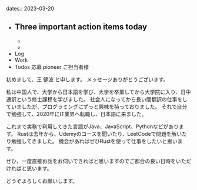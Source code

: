 dates:: 2023-03-20

- Three important action items today
	- 
	- 
	- 
- Log
- Work
- Todos
応募 pioneer
ご担当者様

初めまして、王 健波 と申します。
メッセージありがとうございます。

私は中国人で、大学から日本語を学び、大学を卒業してから大学院に入り、日中通訳という修士課程を学びました。
社会人になってから長い間翻訳の仕事をしていましたが、プログラミングにずっと興味を持っておりました。
それで自分で勉強して、2020年にIT業界へ転職し、日本語に来ました。

これまで実務で利用してきた言語がJava、JavaScript、Pythonなどがあります。
Rustは去年から、Udemyのコースを聞いたり、LeetCodeで問題を解いたり勉強してきました。
機会があればぜひRustを使って仕事をしたいと思います。

ぜひ、一度直接お話をお伺いできればと思いますのでご都合の良い日時をいただければと思います。

どうぞよろしくお願いします。